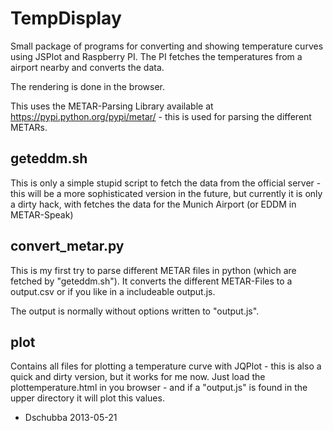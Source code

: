 ﻿TempDisplay
===========

Small package of programs for converting and showing temperature curves using JSPlot and Raspberry PI. The PI fetches the temperatures
from a airport nearby and converts the data.

The rendering is done in the browser.

This uses the METAR-Parsing Library available at https://pypi.python.org/pypi/metar/ - this is used for parsing the different METARs.

geteddm.sh
----------

This is only a simple stupid script to fetch the data from the official server - this will be a more sophisticated version in the future,
 but currently it is only a dirty hack, with fetches the data for the Munich Airport (or EDDM in METAR-Speak)

convert_metar.py
----------------

This is my first try to parse different METAR files in python (which are fetched by "geteddm.sh"). It converts the different METAR-Files 
to a output.csv or if you like in a includeable output.js.

The output is normally without options written to "output.js".

plot
----

Contains all files for plotting a temperature curve with JQPlot - this is also a quick and dirty version, but it works for me now.
Just load the plottemperature.html in you browser - and if a "output.js" is found in the upper directory it will plot this values.

- Dschubba 2013-05-21